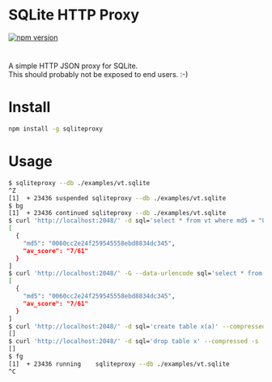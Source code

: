 # SQLite HTTP Proxy 
[![npm version](https://badge.fury.io/js/sqliteproxy.svg)](https://badge.fury.io/js/sqliteproxy)
# 
A simple HTTP JSON proxy for SQLite.  
This should probably not be exposed to end users. :-) 

# Install
```bash
npm install -g sqliteproxy
```

# Usage
```bash
$ sqliteproxy --db ./examples/vt.sqlite 
^Z
[1]  + 23436 suspended sqliteproxy --db ./examples/vt.sqlite
$ bg
[1]  + 23436 continued sqliteproxy --db ./examples/vt.sqlite
$ curl 'http://localhost:2048/' -d sql='select * from vt where md5 = "0060cc2e24f259545558ebd8834dc345"' --compressed -s | jq . # POST /
[
  {
    "md5": "0060cc2e24f259545558ebd8834dc345",
    "av_score": "7/61"
  }
]
$ curl 'http://localhost:2048/' -G --data-urlencode sql='select * from vt where md5 = "0060cc2e24f259545558ebd8834dc345"' --compressed -s | jq . # GET /
[
  {
    "md5": "0060cc2e24f259545558ebd8834dc345",
    "av_score": "7/61"
  }
]
$ curl 'http://localhost:2048/' -d sql='create table x(a)' --compressed -s
[]
$ curl 'http://localhost:2048/' -d sql='drop table x' --compressed -s 
[]
$ fg
[1]  + 23436 running    sqliteproxy --db ./examples/vt.sqlite
^C
```